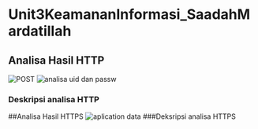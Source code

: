 # Unit3KeamananInformasi_SaadahMardatillah

## Analisa Hasil HTTP 
![POST](https://user-images.githubusercontent.com/99699435/221600931-73362448-d67a-4ac2-8e60-89f5677437ef.png)
![analisa uid dan passw](https://user-images.githubusercontent.com/99699435/221601304-2dd150c7-5900-4c2f-af86-d45d08f69f22.png)
### Deskripsi analisa HTTP

##Analisa Hasil HTTPS
![aplication data](https://user-images.githubusercontent.com/99699435/221602738-09846c88-2426-41f0-811b-6cf65fc8f9f9.png)
###Deksripsi analisa HTTPS
